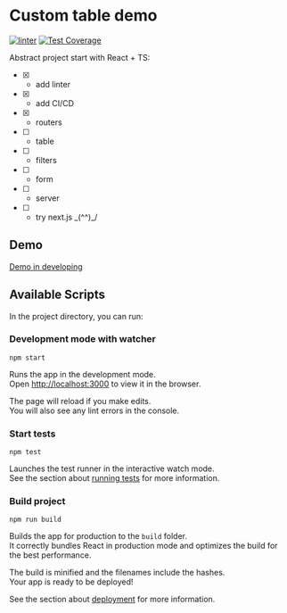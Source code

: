 # Custom table demo

[![linter](https://github.com/ILokalin/table-demo/actions/workflows/linter.yml/badge.svg)](https://github.com/ILokalin/table-demo/actions/workflows/linter.yml)
[![Test Coverage](https://api.codeclimate.com/v1/badges/16ade2f4207b30b2c64d/test_coverage)](https://codeclimate.com/github/ILokalin/table-demo/test_coverage)

Abstract project start with React + TS:
- [x] - add linter
- [x] - add CI/CD
- [x] - routers
- [ ] - table
- [ ] - filters
- [ ] - form
- [ ] - server
- [ ] - try next.js \_(^^)_/

## Demo
[Demo in developing](https://table-demo-alpha.vercel.app/products)

## Available Scripts

In the project directory, you can run:

### Development mode with watcher
```
npm start
```

Runs the app in the development mode.\
Open [http://localhost:3000](http://localhost:3000) to view it in the browser.

The page will reload if you make edits.\
You will also see any lint errors in the console.

### Start tests
```
npm test
```

Launches the test runner in the interactive watch mode.\
See the section about [running tests](https://facebook.github.io/create-react-app/docs/running-tests) for more information.

### Build project
```
npm run build
```

Builds the app for production to the `build` folder.\
It correctly bundles React in production mode and optimizes the build for the best performance.

The build is minified and the filenames include the hashes.\
Your app is ready to be deployed!

See the section about [deployment](https://facebook.github.io/create-react-app/docs/deployment) for more information.
